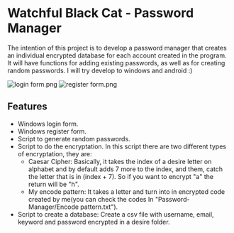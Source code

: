 # Watchful Black Cat - Password Manager

The intention of this project is to develop a password manager that creates an individual encrypted database for each account created in the program. It will have functions for adding existing passwords, as well as for creating random passwords. I will try develop to windows and android :)

![login form.png](https://www.dropbox.com/s/xrurkcd4gux7y88/login%20form.png?dl=0&raw=1)
![register form.png](https://www.dropbox.com/s/fcijb4kjsu6q0ph/register%20form.png?dl=0&raw=1)

## Features

- Windows login form.
- Windows register form.
- Script to generate random passwords.
- Script to do the encryptation. In this script there are two different types of encryptation, they are:
  - Caesar Cipher: Basically, it takes the index of a desire letter on alphabet and by default adds 7  more to the index, and them, catch the letter that is in (index + 7). So if you want to encrypt "a" the return will be "h". 
  - My encode pattern: It takes a letter and turn into in encrypted code created by me(you can check the codes In "Password-Manager/Encode pattern.txt").
- Script to create a database: Create a csv file with username, email, keyword and password encrypted in a desire folder.